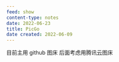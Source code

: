 ```yaml
---
feed: show
content-type: notes
date: 2022-06-23
title: PicGo
date created: 2022-06-09
---
```


目前主用 github 图床
后面考虑用腾讯云图床
